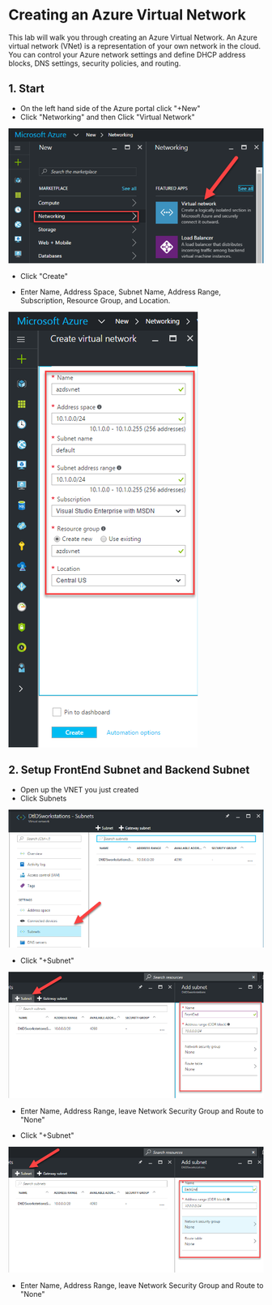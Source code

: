 # Creating an Azure Virtual Network

This lab will walk you through creating an Azure Virtual Network.
An Azure virtual network (VNet) is a representation of your own network in the cloud. 
You can control your Azure network settings and define DHCP address blocks, DNS settings, security policies, and routing.

## 1. Start
* On the left hand side of the Azure portal click "+New"
* Click "Networking" and then Click "Virtual Network"

![](media/vnet_create.png)

* Click "Create"

* Enter Name, Address Space, Subnet Name, Address Range, Subscription, Resource Group, and Location.

![](media/vnet_prop.png)

## 2. Setup FrontEnd Subnet and Backend Subnet
* Open up the VNET you just created
* Click Subnets 

![](media/vnet_subnet.png)

* Click "+Subnet"

![](media/vnet_subnet_cr.png)

* Enter Name, Address Range, leave Network Security Group and Route to "None"

* Click "+Subnet"

![](media/vnet_subnet_cr_bk.png)

* Enter Name, Address Range, leave Network Security Group and Route to "None"
